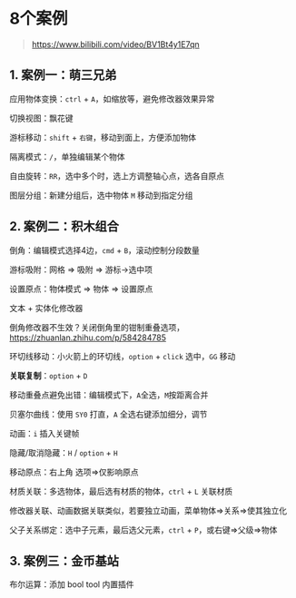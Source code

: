 # 8个案例

> https://www.bilibili.com/video/BV1Bt4y1E7qn

## 1. 案例一：萌三兄弟

应用物体变换：`ctrl` + `A`，如缩放等，避免修改器效果异常

切换视图：飘花键

游标移动：`shift` + `右键`，移动到面上，方便添加物体

隔离模式：`/`，单独编辑某个物体

自由旋转：`RR`，选中多个时，选上方调整轴心点，选各自原点

图层分组：新建分组后，选中物体 `M` 移动到指定分组

## 2. 案例二：积木组合

倒角：编辑模式选择4边，`cmd` + `B`，滚动控制分段数量

游标吸附：网格 => 吸附 => 游标->选中项

设置原点：物体模式 => 物体 => 设置原点

文本 + 实体化修改器

倒角修改器不生效？关闭倒角里的钳制重叠选项，https://zhuanlan.zhihu.com/p/584284785

环切线移动：小火箭上的环切线，`option` + `click` 选中，`GG` 移动

**关联复制**：`option` + `D`

移动重叠点避免出错：编辑模式下，`A`全选，`M`按距离合并

贝塞尔曲线：使用 `SY0` 打直，`A` 全选右键添加细分，调节

动画：`i` 插入关键帧

隐藏/取消隐藏：`H` / `option` + `H`

移动原点：右上角 选项=>仅影响原点

材质关联：多选物体，最后选有材质的物体，`ctrl` + `L` 关联材质

修改器关联、动画数据关联类似，若要独立动画，菜单物体=>关系=>使其独立化

父子关系绑定：选中子元素，最后选父元素，`ctrl` + `P`，或右键=>父级=>物体

## 3. 案例三：金币基站

布尔运算：添加 bool tool 内置插件